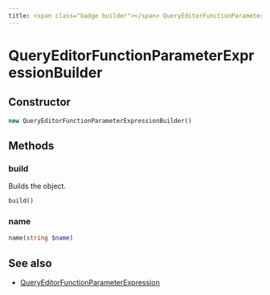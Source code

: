 ```yaml
---
title: <span class="badge builder"></span> QueryEditorFunctionParameterExpressionBuilder
---
```

# <span class="badge builder"></span> QueryEditorFunctionParameterExpressionBuilder

## Constructor

```php
new QueryEditorFunctionParameterExpressionBuilder()
```
## Methods

### <span class="badge object-method"></span> build

Builds the object.

```php
build()
```

### <span class="badge object-method"></span> name

```php
name(string $name)
```

## See also

 * <span class="badge object-type-class"></span> [QueryEditorFunctionParameterExpression](./object-QueryEditorFunctionParameterExpression.md)
